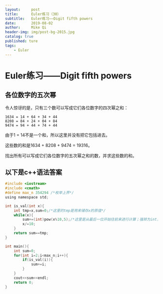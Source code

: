 ```yaml
---
layout:     post
title:      Euler练习（30）
subtitle:   Euler练习——Digit fifth powers
date:       2019-08-02
author:     Mike Qi
header-img: img/post-bg-2015.jpg
catalog: true
published: ture
tags:
    - Euler
---
```


# Euler练习——Digit fifth powers #

## 各位数字的五次幂

令人惊讶的是，只有三个数可以写成它们各位数字的四次幂之和：

    1634 = 14 + 64 + 34 + 44
    8208 = 84 + 24 + 04 + 84
    9474 = 94 + 44 + 74 + 44

由于1 = 14不是一个和，所以这里并没有把它包括进去。

这些数的和是1634 + 8208 + 9474 = 19316。

找出所有可以写成它们各位数字的五次幂之和的数，并求这些数的和。


## 以下是c++语法答案 ##

```c
#include <iostream>
#include <cmath>
#define max_n 354294 /*枚举上界*/ 
using namespace std;

int is_val(int x){
	int tmp=x,sum=0;/*这里的tmp是用来储存x的原值*/
	while(x){		
		sum+=(int)pow(x%10,5);/*这里是从最后一位开始往前来进行计算；强转为int，本来这里是double类型 */
		x/=10;
	}
	return sum==tmp;
}

int main(){
	int sum=0;
	for(int i=2;i<max_n;i++){
		if(is_val(i)){
			sum+=i;
		}
	}
	cout<<sum<<endl;	
	return 0;
} 
```
